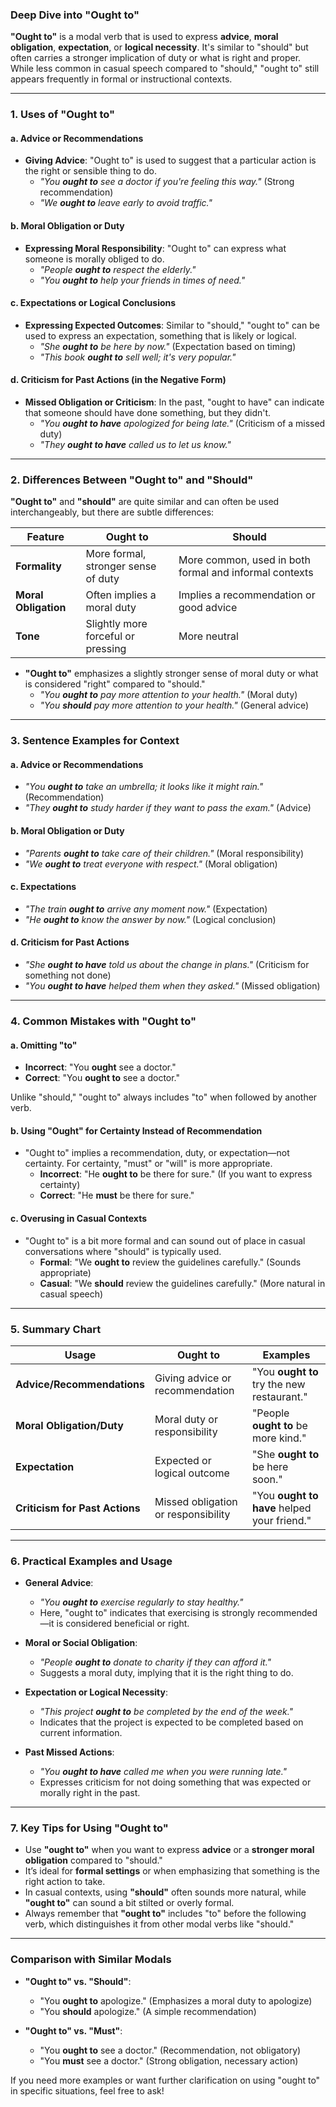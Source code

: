 ### **Deep Dive into "Ought to"**

**"Ought to"** is a modal verb that is used to express **advice**, **moral obligation**, **expectation**, or **logical necessity**. It's similar to "should" but often carries a stronger implication of duty or what is right and proper. While less common in casual speech compared to "should," "ought to" still appears frequently in formal or instructional contexts.

---

### **1. Uses of "Ought to"**

#### **a. Advice or Recommendations**

- **Giving Advice**: "Ought to" is used to suggest that a particular action is the right or sensible thing to do.
    - _"You **ought to** see a doctor if you're feeling this way."_ (Strong recommendation)
    - _"We **ought to** leave early to avoid traffic."_

#### **b. Moral Obligation or Duty**

- **Expressing Moral Responsibility**: "Ought to" can express what someone is morally obliged to do.
    - _"People **ought to** respect the elderly."_
    - _"You **ought to** help your friends in times of need."_

#### **c. Expectations or Logical Conclusions**

- **Expressing Expected Outcomes**: Similar to "should," "ought to" can be used to express an expectation, something that is likely or logical.
    - _"She **ought to** be here by now."_ (Expectation based on timing)
    - _"This book **ought to** sell well; it's very popular."_

#### **d. Criticism for Past Actions (in the Negative Form)**

- **Missed Obligation or Criticism**: In the past, "ought to have" can indicate that someone should have done something, but they didn't.
    - _"You **ought to have** apologized for being late."_ (Criticism of a missed duty)
    - _"They **ought to have** called us to let us know."_

---

### **2. Differences Between "Ought to" and "Should"**

**"Ought to"** and **"should"** are quite similar and can often be used interchangeably, but there are subtle differences:

|**Feature**|**Ought to**|**Should**|
|---|---|---|
|**Formality**|More formal, stronger sense of duty|More common, used in both formal and informal contexts|
|**Moral Obligation**|Often implies a moral duty|Implies a recommendation or good advice|
|**Tone**|Slightly more forceful or pressing|More neutral|

- **"Ought to"** emphasizes a slightly stronger sense of moral duty or what is considered "right" compared to "should."
    - _"You **ought to** pay more attention to your health."_ (Moral duty)
    - _"You **should** pay more attention to your health."_ (General advice)

---

### **3. Sentence Examples for Context**

#### **a. Advice or Recommendations**

- _"You **ought to** take an umbrella; it looks like it might rain."_ (Recommendation)
- _"They **ought to** study harder if they want to pass the exam."_ (Advice)

#### **b. Moral Obligation or Duty**

- _"Parents **ought to** take care of their children."_ (Moral responsibility)
- _"We **ought to** treat everyone with respect."_ (Moral obligation)

#### **c. Expectations**

- _"The train **ought to** arrive any moment now."_ (Expectation)
- _"He **ought to** know the answer by now."_ (Logical conclusion)

#### **d. Criticism for Past Actions**

- _"She **ought to have** told us about the change in plans."_ (Criticism for something not done)
- _"You **ought to have** helped them when they asked."_ (Missed obligation)

---

### **4. Common Mistakes with "Ought to"**

#### **a. Omitting "to"**

- **Incorrect**: "You **ought** see a doctor."
- **Correct**: "You **ought to** see a doctor."

Unlike "should," "ought to" always includes "to" when followed by another verb.

#### **b. Using "Ought" for Certainty Instead of Recommendation**

- "Ought to" implies a recommendation, duty, or expectation—not certainty. For certainty, "must" or "will" is more appropriate.
    - **Incorrect**: "He **ought to** be there for sure." (If you want to express certainty)
    - **Correct**: "He **must** be there for sure."

#### **c. Overusing in Casual Contexts**

- "Ought to" is a bit more formal and can sound out of place in casual conversations where "should" is typically used.
    - **Formal**: "We **ought to** review the guidelines carefully." (Sounds appropriate)
    - **Casual**: "We **should** review the guidelines carefully." (More natural in casual speech)

---

### **5. Summary Chart**

|**Usage**|**Ought to**|**Examples**|
|---|---|---|
|**Advice/Recommendations**|Giving advice or recommendation|"You **ought to** try the new restaurant."|
|**Moral Obligation/Duty**|Moral duty or responsibility|"People **ought to** be more kind."|
|**Expectation**|Expected or logical outcome|"She **ought to** be here soon."|
|**Criticism for Past Actions**|Missed obligation or responsibility|"You **ought to have** helped your friend."|

---

### **6. Practical Examples and Usage**

- **General Advice**:
    
    - _"You **ought to** exercise regularly to stay healthy."_
    - Here, "ought to" indicates that exercising is strongly recommended—it is considered beneficial or right.
- **Moral or Social Obligation**:
    
    - _"People **ought to** donate to charity if they can afford it."_
    - Suggests a moral duty, implying that it is the right thing to do.
- **Expectation or Logical Necessity**:
    
    - _"This project **ought to** be completed by the end of the week."_
    - Indicates that the project is expected to be completed based on current information.
- **Past Missed Actions**:
    
    - _"You **ought to have** called me when you were running late."_
    - Expresses criticism for not doing something that was expected or morally right in the past.

---

### **7. Key Tips for Using "Ought to"**

- Use **"ought to"** when you want to express **advice** or a **stronger moral obligation** compared to "should."
- It’s ideal for **formal settings** or when emphasizing that something is the right action to take.
- In casual contexts, using **"should"** often sounds more natural, while **"ought to"** can sound a bit stilted or overly formal.
- Always remember that **"ought to"** includes "to" before the following verb, which distinguishes it from other modal verbs like "should."

---

### **Comparison with Similar Modals**

- **"Ought to" vs. "Should"**:
    
    - "You **ought to** apologize." (Emphasizes a moral duty to apologize)
    - "You **should** apologize." (A simple recommendation)
- **"Ought to" vs. "Must"**:
    
    - "You **ought to** see a doctor." (Recommendation, not obligatory)
    - "You **must** see a doctor." (Strong obligation, necessary action)

If you need more examples or want further clarification on using "ought to" in specific situations, feel free to ask!